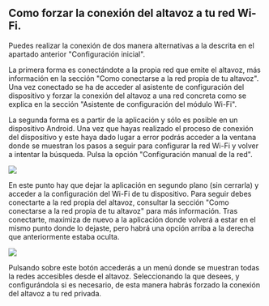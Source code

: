## Como forzar la conexión del altavoz a tu red Wi-Fi.

Puedes realizar la conexión de dos manera alternativas a la descrita en el apartado anterior "Configuración inicial".

La primera forma es conectándote a la propia red que emite el altavoz, más información en la sección "Como conectarse a la red propia de tu altavoz". Una vez conectado se ha de acceder al asistente de configuración del dispositivo y forzar la conexión del altavoz a una red concreta como se explica en la sección "Asistente de configuración del módulo Wi-Fi".

La segunda forma es a partir de la aplicación y sólo es posible en un dispositivo Android. Una vez que hayas realizado el proceso de conexión del dispositivo y este haya dado lugar a error podrás acceder a la ventana donde se muestran los pasos a seguir para configurar la red Wi-Fi y volver a intentar la búsqueda. Pulsa la opción "Configuración manual de la red".

![](http://static.energysistem.com/images/manuals/42677/56e83021481f5.jpg)

En este punto hay que dejar la aplicación en segundo plano (sin cerrarla) y acceder a la configuración del Wi-Fi de tu dispositivo. Para seguir debes conectarte a la red propia del altavoz, consultar la sección "Como conectarse a la red propia de tu altavoz" para más información. Tras conectarte, maximiza de nuevo a la aplicación donde volverá a estar en el mismo punto donde lo dejaste, pero habrá una opción arriba a la derecha que anteriormente estaba oculta. 

![](http://static.energysistem.com/images/manuals/42677/56e8314e18859.jpg)

Pulsando sobre este botón accederás a un menú donde se muestran todas la redes accesibles desde el altavoz. Seleccionando la que desees, y configurándola si es necesario, de esta manera habrás forzado la conexión del altavoz a tu red privada. 

